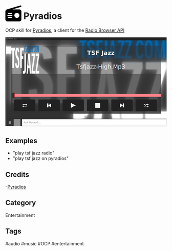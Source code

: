 # <img src='./res/radio-tuner.svg' card_color='#40DBB0' width='50' height='50' style='vertical-align:bottom'/> Pyradios

OCP skill for [Pyradios](https://github.com/andreztz/pyradios), a client for the [Radio Browser API](https://api.radio-browser.info/)

![Mycroft GUI playing radio](./gui.png)

## Examples

* "play tsf jazz radio"
* "play tsf jazz on pyradios"

## Credits

-[Pyradios](https://github.com/andreztz/pyradios)

## Category

Entertainment

## Tags

\#audio
\#music
\#OCP
\#entertainment
